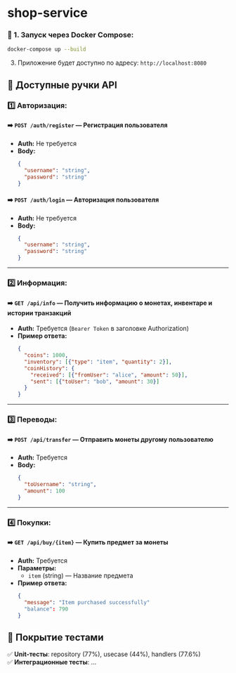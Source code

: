 # shop-service


### 📌 1. Запуск через Docker Compose:
```bash
docker-compose up --build
```


3. Приложение будет доступно по адресу: `http://localhost:8080`

## 📡 Доступные ручки API

### 1️⃣ **Авторизация:**
#### ➡️ `POST /auth/register` — Регистрация пользователя  
- **Auth:** Не требуется  
- **Body:**
  ```json
  {
    "username": "string",
    "password": "string"
  }
  ```
#### ➡️ `POST /auth/login` — Авторизация пользователя  
- **Auth:** Не требуется  
- **Body:**
  ```json
  {
    "username": "string",
    "password": "string"
  }
  ```
---
### 2️⃣ **Информация:**
#### ➡️ `GET /api/info` — Получить информацию о монетах, инвентаре и истории транзакций  
- **Auth:** Требуется (`Bearer Token` в заголовке Authorization)  
- **Пример ответа:**
  ```json
  {
    "coins": 1000,
    "inventory": [{"type": "item", "quantity": 2}],
    "coinHistory": {
      "received": [{"fromUser": "alice", "amount": 50}],
      "sent": [{"toUser": "bob", "amount": 30}]
    }
  }
  ```
---
### 3️⃣ **Переводы:**
#### ➡️ `POST /api/transfer` — Отправить монеты другому пользователю  
- **Auth:** Требуется  
- **Body:**
  ```json
  {
    "toUsername": "string",
    "amount": 100
  }
  ```
---
### 4️⃣ **Покупки:**
#### ➡️ `GET /api/buy/{item}` — Купить предмет за монеты  
- **Auth:** Требуется  
- **Параметры:**
  - `item` (string) — Название предмета  
- **Пример ответа:**
  ```json
  {
    "message": "Item purchased successfully"
    "balance": 790
  }
  ```



## 🧪 Покрытие тестами
✅ **Unit-тесты**: repository (77%), usecase (44%), handlers (77.6%)  
✅ **Интеграционные тесты**: ...
